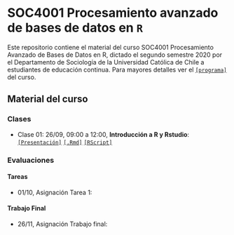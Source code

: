# SOC4001 Procesamiento avanzado de bases de datos en `R`
Este repositorio contiene el material del curso SOC4001 Procesamiento Avanzado de Bases de Datos en R, dictado el segundo semestre 2020 por el Departamento de Sociología de la Universidad Católica de Chile a estudiantes de educación continua. Para mayores detalles ver el [`[programa]`](files/syllabus_soc4001.pdf) del curso.

## Material del curso

### Clases

- Clase 01: 26/09, 09:00 a 12:00, **Introducción a R y Rstudio**: [`[Presentación]`](https://mebucca.github.io/dar_soc4001/slides/class_1/#1) [`[.Rmd]`](slides/class_1/class_1.Rmd) [`[RScript]`](slides/class_1/class_1.R)


### Evaluaciones 

#### Tareas 

- 01/10, Asignación Tarea 1:


#### Trabajo Final

- 26/11, Asignación Trabajo final:
